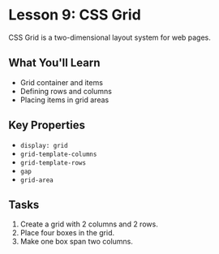 # Lesson 9: CSS Grid

CSS Grid is a two-dimensional layout system for web pages.

## What You'll Learn
- Grid container and items
- Defining rows and columns
- Placing items in grid areas

## Key Properties
- `display: grid`
- `grid-template-columns`
- `grid-template-rows`
- `gap`
- `grid-area`

## Tasks
1. Create a grid with 2 columns and 2 rows.
2. Place four boxes in the grid.
3. Make one box span two columns.

